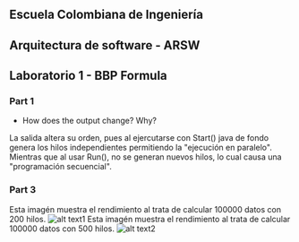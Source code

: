 ## Escuela Colombiana de Ingeniería
## Arquitectura de software - ARSW
## Laboratorio 1 - BBP Formula
### Part 1
* How does the output change? Why?

La salida altera su orden, pues al ejercutarse con Start() java de fondo genera los hilos independientes permitiendo la "ejecución en paralelo". Mientras que al usar Run(), no se generan nuevos hilos, lo cual causa una "programación secuencial".

### Part 3

Esta imagén muestra el rendimiento al trata de calcular 100000 datos con 200 hilos.
![alt text1](https://github.com/Stilink/ARSW-Lab1-Part1/blob/master/img/100000VS200.png)
Esta imagén muestra el rendimiento al trata de calcular 100000 datos con 500 hilos.
![alt text2](https://github.com/Stilink/ARSW-Lab1-Part1/blob/master/img/100000VS500.png)
